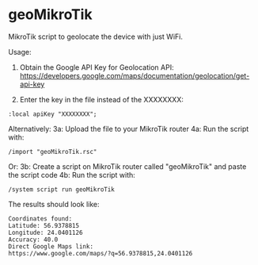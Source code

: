 # geoMikroTik
MikroTik script to geolocate the device with just WiFi.

Usage:
1. Obtain the Google API Key for Geolocation API:
https://developers.google.com/maps/documentation/geolocation/get-api-key

2. Enter the key in the file instead of the XXXXXXXX:
```
:local apiKey "XXXXXXXX";
```

Alternatively:
3a: Upload the file to your MikroTik router
4a: Run the script with:
```
/import "geoMikroTik.rsc"
```

Or:
3b: Create a script on MikroTik router called "geoMikroTik" and paste the script code
4b: Run the script with:
```
/system script run geoMikroTik
```

The results should look like:
```
Coordinates found:
Latitude: 56.9378815
Longitude: 24.0401126
Accuracy: 40.0
Direct Google Maps link:
https://www.google.com/maps/?q=56.9378815,24.0401126
```
